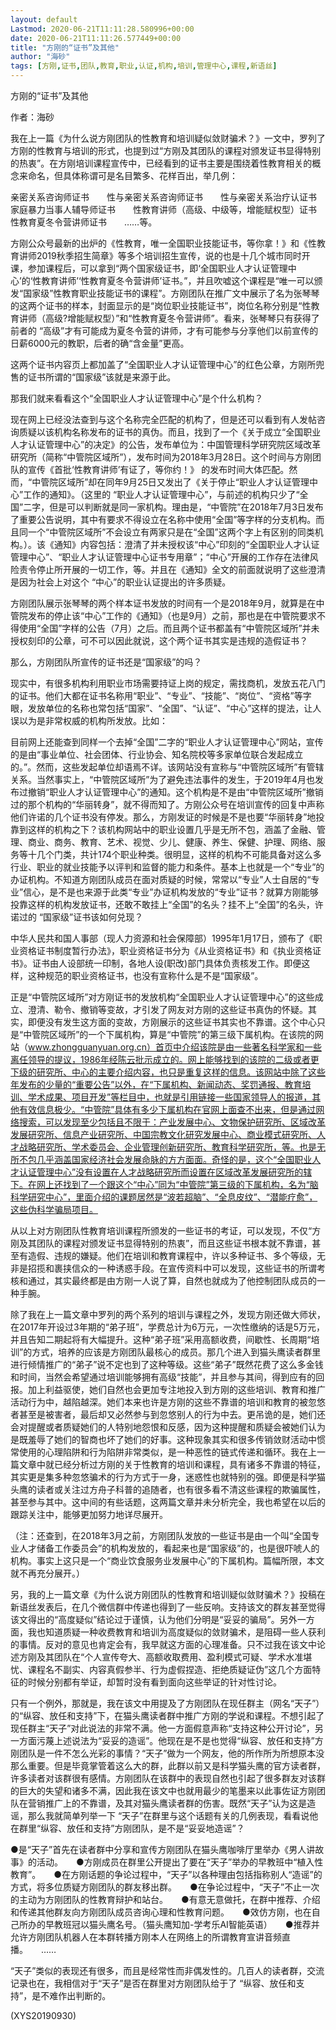 ```yaml
---
layout: default
Lastmod: 2020-06-21T11:11:28.580996+00:00
date: 2020-06-21T11:11:26.577449+00:00
title: "方刚的“证书”及其他"
author: "海砂"
tags: [方刚,证书,团队,教育,职业,认证,机构,培训,管理中心,课程,新语丝]
---
```


方刚的“证书”及其他

作者：海砂

我在上一篇《为什么说方刚团队的性教育和培训疑似敛财骗术？》一文中，罗列了方刚的性教育与培训的形式，也提到过“方刚及其团队的课程对颁发证书显得特别的热衷”。在方刚培训课程宣传中，已经看到的证书主要是围绕着性教育相关的概念来命名，但具体称谓可是名目繁多、花样百出，举几例：

亲密关系咨询师证书　　性与亲密关系咨询师证书　　性与亲密关系治疗认证书　　家庭暴力当事人辅导师证书　　性教育讲师（高级、中级等，增能赋权型）证书　　性教育夏冬令营讲师证书　　……等。

方刚公众号最新的出炉的《性教育，唯一全国职业技能证书，等你拿！》和《性教育讲师2019秋季招生简章》等多个培训招生宣传，说的也是十几个城市同时开课，参加课程后，可以拿到“两个国家级证书，即‘全国职业人才认证管理中心’的‘性教育讲师’‘性教育夏冬令营讲师’证书。”，并且吹嘘这个课程是“唯一可以颁发“国家级”性教育职业技能证书的课程”。方刚团队在推广文中展示了名为张琴琴的这两个证书的样本，封面显示的是“岗位职业技能证书”，岗位名称分别是“性教育讲师（高级?增能赋权型）”和“性教育夏冬令营讲师”。看来，张琴琴只有获得了前者的 “高级”才有可能成为夏冬令营的讲师，才有可能参与分享他们以前宣传的日薪6000元的教职，后者的确“含金量”更高。

这两个证书内容页上都加盖了“全国职业人才认证管理中心”的红色公章，方刚所兜售的证书所谓的“国家级”该就是来源于此。

那我们就来看看这个“全国职业人才认证管理中心”是个什么机构？

现在网上已经没法查到与这个名称完全匹配的机构了，但是还可以看到有人发帖咨询质疑以该机构名称发布的证书的真伪。而且，找到了一个《关于成立“全国职业人才认证管理中心”的决定》的公告，发布单位为：中国管理科学研究院区域改革研究所（简称“中管院区域所”），发布时间为2018年3月28日。这个时间与方刚团队的宣传《首批‘性教育讲师’有证了，等你约！》 的发布时间大体匹配。然而，“中管院区域所”却在同年9月25日又发出了《关于停止“职业人才认证管理中心”工作的通知》。（这里的 “职业人才认证管理中心”，与前述的机构只少了“全国”二字，但是可以判断就是同一家机构。理由是，“中管院”在2018年7月3日发布了重要公告说明，其中有要求不得设立在名称中使用“全国”等字样的分支机构。而且同一个“中管院区域所”不会设立有两家只是在“全国”这两个字上有区别的同类机构。）。该《通知》内容包括：澄清了并未授权该“中心”印刻的“全国职业人才认证管理中心”、“职业人才认证管理中心证书专用章”；“中心”开展的工作存在法律风险责令停止所开展的一切工作，等。并且在《通知》全文的前面就说明了这些澄清是因为社会上对这个 “中心”的职业认证提出的许多质疑。

方刚团队展示张琴琴的两个样本证书发放的时间有一个是2018年9月，就算是在中管院发布的停止该“中心”工作的《通知》（也是9月）之前，那也是在中管院要求不得使用“全国”字样的公告（7月）之后。而且两个证书都盖有“中管院区域所”并未授权刻印的公章，可不可以因此就说，这个两个证书其实是违规的造假证书？

那么，方刚团队所宣传的证书还是“国家级”的吗？

现实中，有很多机构利用职业市场需要持证上岗的规定，需找商机，发放五花八门的证书。他们大都在证书名称用“职业”、“专业”、“技能”、“岗位”、“资格”等字眼，发放单位的名称也常包括“国家”、“全国”、“认证”、“中心”这样的提法，让人误以为是非常权威的机构所发放。比如：

目前网上还能查到同样一个去掉“全国”二字的“职业人才认证管理中心”网站，宣传的是由“事业单位、社会团体、行业协会、知名院校等多家单位联合发起成立的。”。然而，这些发起单位却语焉不详。该网站没有宣称与“中管院区域所”有管辖关系。当然事实上，“中管院区域所”为了避免违法事件的发生，于2019年4月也发布过撤销“职业人才认证管理中心”的通知。这个机构是不是由“中管院区域所”撤销过的那个机构的“华丽转身”，就不得而知了。方刚公众号在培训宣传的回复中声称他们许诺的几个证书没有停发。那么，方刚发证的时候是不是也要“华丽转身”地投靠到这样的机构之下？该机构网站中的职业设置几乎是无所不包，涵盖了金融、管理、商业、商务、教育、艺术、视觉、少儿、健康、养生、保健、护理、网络、服务等十几个门类，共计174个职业种类。很明显，这样的机构不可能具备对这么多行业、职业的就业技能予以评判和监督的能力和条件。基本上也就是一个“专业”的办证机构。不知道方刚团队成员在面对质疑的时候，常常以“专业”人士自居的“专业”信心，是不是也来源于此类“专业”办证机构发放的“专业”证书？就算方刚能够投靠这样的机构发放证书，还敢不敢挂上“全国”的名头？挂不上“全国”的名头，许诺过的 “国家级”证书该如何兑现？

中华人民共和国人事部（现人力资源和社会保障部）1995年1月17日，颁布了《职业资格证书制度暂行办法》，职业资格证书分为《从业资格证书》和《执业资格证书》。证书由人设部统一印制，各地人设(职改)部门具体负责核发工作。即便这样，这种规范的职业资格证书，也没有宣称什么是不是“国家级”。

正是“中管院区域所”对方刚证书的发放机构“全国职业人才认证管理中心”的这些成立、澄清、勒令、撤销等变故，才引发了网友对方刚的这些证书真伪的怀疑。其实，即便没有发生这方面的变故，方刚展示的这些证书其实也不靠谱。这个中心只是“中管院区域所”的一个下属机构，算是“中管院”的第三级下属机构。在该院的网站（www.zhongguanyuan.org.cn）首页中介绍该院是由一些著名科学家和一些离任领导的提议，1986年经陈云批示成立的。网上能够找到的该院的二级或者更下级的研究所、中心的主要介绍内容，也只是重复这样的信息。该网站中除了这些年发布的少量的“重要公告”以外，在“下属机构、新闻动态、奖罚通报、教育培训、学术成果、项目开发”等栏目中，也就是引用链接一些国家领导人的报道，其他有效信息极少。“中管院”具体有多少下属机构在官网上面查不出来，但是通过网络搜索，可以发现至少包括且不限于：产业发展中心、文物保护研究所、区域改革发展研究所、信息产业研究所、中国宗教文化研究发展中心、商业模式研究所、人才战略研究所、学术委员会、企业管理创新研究所、教育科学研究所，等。也是无所不包几乎涵盖国家经济社会发展命脉的方方面面。奇怪的是，这个“全国职业人才认证管理中心”没有设置在人才战略研究所而设置在区域改革发展研究所的辖下。在网上还找到了一个跟这个“中心”同为“中管院”第三级的下属机构，名为“脑科学研究中心”，里面介绍的课题居然是“波若超脑”、“全息皮纹”、“潜能疗愈”，这些伪科学骗局项目。

从以上对方刚团队性教育培训课程所颁发的一些证书的考证，可以发现，不仅“方刚及其团队的课程对颁发证书显得特别的热衷”，而且这些证书根本就不靠谱，甚至有造假、违规的嫌疑。他们在培训和教育课程中，许以多种证书、多个等级，无非是招揽和裹挟信众的一种诱惑手段。在宣传资料中可以发现，这些证书的所谓考核和通过，其实最终都是由方刚一人说了算，自然也就成为了他控制团队成员的一种手腕。

除了我在上一篇文章中罗列的两个系列的培训与课程之外，发现方刚还做大师状，在2017年开设过3年期的“弟子班”，学费总计为6万元，一次性缴纳的话是5万元，并且告知二期起将有大幅提升。这种“弟子班”采用高额收费，间歇性、长周期“培训”的方式，培养的应该是方刚团队最核心的成员。那几个进入到猫头鹰读者群里进行倾情推广的“弟子”说不定也到了这种等级。这些“弟子”既然花费了这么多金钱和时间，当然会希望通过培训能够拥有高级“技能”，并且参与其间，得到应有的回报。加上利益驱使，她们自然也会更加专注地投入到方刚的这些培训、教育和推广活动行为中，越陷越深。她们本来也许是方刚的这些不靠谱的培训和教育的被忽悠者甚至是被害者，最后却又必然参与到忽悠别人的行为中去。更吊诡的是，她们还会对提醒或者质疑她们的人特别地怨恨和反感，因为这种提醒和质疑会被她们认为是既羞辱了她们的智商也坏了她们的好事。这种现象其实和很多传销敛财活动中惯常使用的心理陷阱和行为陷阱非常类似，是一种恶性的链式传递和循环。我在上一篇文章中就已经分析过方刚的关于性教育的培训和课程，具有诸多不靠谱的特征，其实更是集多种忽悠骗术的行为方式于一身，迷惑性也就特别的强。即便是科学猫头鹰的读者或关注过方舟子科普的追随者，也有很多看不清这些课程的欺骗属性，甚至参与其中。这中间的有些话题，这两篇文章并未分析完全，我也希望在以后的跟踪关注中，能够更加努力地详尽展开。

（注：还查到，在2018年3月之前，方刚团队发放的一些证书是由一个叫“全国专业人才储备工作委员会”的机构发放的，看起来也是“国家级”的，也是很吓唬人的机构。事实上这只是一个“商业饮食服务业发展中心”的下属机构。篇幅所限，本文就不再充分展开。）

另，我的上一篇文章《为什么说方刚团队的性教育和培训疑似敛财骗术？》投稿在新语丝发表后，在几个微信群中传递也得到了一些反响。支持该文的群友甚至觉得该文得出的“高度疑似”结论过于谨慎，认为他们分明是“妥妥的骗局”。另外一方面，我也知道质疑一种收费教育和培训为高度疑似的敛财骗术，是阻碍一些人获利的事情。反对的意见也肯定会有，我早就这方面的心理准备。只不过我在该文中论述方刚及其团队在“个人宣传夸大、高额收取费用、盈利模式可疑、学术水准堪忧、课程名不副实、内容真假参半、行为虚假捏造、拒绝质疑证伪”这几个方面特征的时候分别都有举证，却暂时没有看到面向这些举证的针对性讨论。

只有一个例外，那就是，我在该文中用提及了方刚团队在现任群主（网名“天子”）的“纵容、放任和支持”下，在猫头鹰读者群中推广方刚的学说和课程。不想引起了现任群主“天子”对此说法的非常不满。他一方面假意声称“支持这种公开讨论”，另一方面污蔑上述说法为“妥妥的造谣”。他现在是不是也觉得“纵容、放任和支持”方刚团队是一件不怎么光彩的事情？“天子”做为一个网友，他的所作所为所想原本没那么重要。但是毕竟掌管着这么大的群，此群以前又是科学猫头鹰的官方读者群，许多读者对该群很有感情。方刚团队在该群中的表现自然也引起了很多群友对该群的巨大的失望和诸多不满，因此我在该文中也就用最少的笔墨来以此事佐证方刚团队在营销推广上的不靠谱，及其对猫头鹰读者群的伤害。既然“天子”认为这是造谣，那么我就简单列举一下 “天子”在群里与这个话题有关的几例表现，看看说他在群里“纵容、放任和支持”方刚团队，是不是“妥妥地造谣”？

●是“天子”首先在读者群中分享和宣传方刚团队在猫头鹰咖啡厅里举办《男人讲故事》的活动。　　●方刚成员在群里公开提出了要在“天子”举办的早教班中“植入性教育”。　　●在方刚话题的争论过程中，“天子”以各种理由包括指称别人“造谣”的方式，将多位质疑方刚团队的群友移出群。　　●在争论过程中，“天子”不止一次的主动为方刚团队的性教育辩护和站台。　　●有意无意做托，在群中推荐、介绍和传递其他群友向方刚团队成员咨询心理和性教育问题。　　●效仿方刚，也在自己所办的早教班冠以猫头鹰名号。（猫头鹰知加-学考乐AI智能英语）　　●推荐并允许方刚团队机器人在本群转播方刚本人在网络上的所谓教育宣讲音频直播。　　……

“天子”类似的表现还有很多，而且是经常性而非偶发性的。几百人的读者群，交流记录也在，我相信对于“天子”是否在群里对方刚团队给于了 “纵容、放任和支持”，是不难作出判断的。

(XYS20190930)

